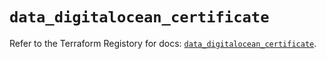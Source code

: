 # `data_digitalocean_certificate`

Refer to the Terraform Registory for docs: [`data_digitalocean_certificate`](https://registry.terraform.io/providers/digitalocean/digitalocean/2.29.0/docs/data-sources/certificate).
